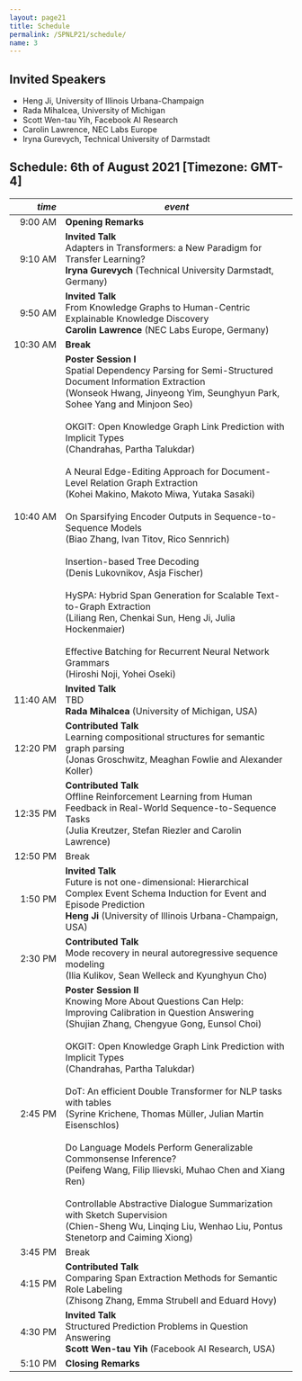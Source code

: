 ```yaml
---
layout: page21
title: Schedule
permalink: /SPNLP21/schedule/
name: 3
---
```


## Invited Speakers

-   Heng Ji, University of Illinois Urbana-Champaign
-   Rada Mihalcea, University of Michigan 
-   Scott Wen-tau Yih, Facebook AI Research 
-   Carolin Lawrence, NEC Labs Europe 
-   Iryna Gurevych, Technical University of Darmstadt 

## Schedule: 6th of August 2021 [Timezone: GMT-4]

<div class="scheduletable" markdown="block">
  
|_time_| _event_|
|-----:|-------|
|  9:00&nbsp;AM | **Opening Remarks** |
|  9:10&nbsp;AM | **Invited Talk** <br/>Adapters in Transformers: a New Paradigm for Transfer Learning?<br/>**Iryna Gurevych** (Technical University Darmstadt, Germany) |
|  9:50&nbsp;AM | **Invited Talk** <br/>From Knowledge Graphs to Human-Centric Explainable Knowledge Discovery<br/>**Carolin Lawrence** (NEC Labs Europe, Germany) |
| 10:30&nbsp;AM |  **Break** |
| 10:40&nbsp;AM |  **Poster Session I** <br/> Spatial Dependency Parsing for Semi-Structured Document Information Extraction<br/> (Wonseok Hwang, Jinyeong Yim, Seunghyun Park, Sohee Yang and Minjoon Seo) <br/><br/> OKGIT: Open Knowledge Graph Link Prediction with Implicit Types <br/> (Chandrahas, Partha Talukdar) <br/><br/> A Neural Edge-Editing Approach for Document-Level Relation Graph Extraction	<br/> (Kohei Makino, Makoto Miwa, Yutaka Sasaki) <br/><br/> On Sparsifying Encoder Outputs in Sequence-to-Sequence Models <br/> (Biao Zhang, Ivan Titov, Rico Sennrich) <br/><br/> Insertion-based Tree Decoding	<br/>(Denis Lukovnikov, Asja Fischer) <br/><br/> HySPA: Hybrid Span Generation for Scalable Text-to-Graph Extraction<br/> (Liliang Ren, Chenkai Sun, Heng Ji, Julia Hockenmaier) <br/><br/> Effective Batching for Recurrent Neural Network Grammars	<br/> (Hiroshi Noji, Yohei Oseki)<br/> |
| 11:40&nbsp;AM | **Invited Talk**<br/>TBD<br/>**Rada Mihalcea** (University of Michigan, USA) |
| 12:20&nbsp;PM | **Contributed Talk**<br/>Learning compositional structures for semantic graph parsing<br/>(Jonas Groschwitz, Meaghan Fowlie and Alexander Koller)|
| 12:35&nbsp;PM | **Contributed Talk**<br/>Offline Reinforcement Learning from Human Feedback in Real-World Sequence-to-Sequence Tasks<br/>(Julia Kreutzer, Stefan Riezler and Carolin Lawrence) |
| 12:50&nbsp;PM |  Break |
|  1:50&nbsp;PM | **Invited Talk**<br/>Future is not one-dimensional: Hierarchical Complex Event Schema Induction for Event and Episode Prediction<br/>**Heng Ji** (University of Illinois Urbana-Champaign, USA) |
|  2:30&nbsp;PM | **Contributed Talk**<br/>Mode recovery in neural autoregressive sequence modeling<br/>(Ilia Kulikov, Sean Welleck and Kyunghyun Cho)|  
|  2:45&nbsp;PM | **Poster Session II** <br/> Knowing More About Questions Can Help: Improving Calibration in Question Answering <br/> (Shujian Zhang, Chengyue Gong, Eunsol Choi) <br/><br/> OKGIT: Open Knowledge Graph Link Prediction with Implicit Types <br/>	(Chandrahas, Partha Talukdar) <br/><br/> DoT: An efficient Double Transformer for NLP tasks with tables	<br/> (Syrine Krichene, Thomas Müller, Julian Martin Eisenschlos) <br/><br/> Do Language Models Perform Generalizable Commonsense Inference? <br/>	(Peifeng Wang, Filip Ilievski, Muhao Chen and Xiang Ren) <br/><br/> Controllable Abstractive Dialogue Summarization with Sketch Supervision	<br/> (Chien-Sheng Wu, Linqing Liu, Wenhao Liu, Pontus Stenetorp and Caiming Xiong)|
|  3:45&nbsp;PM |  Break |
|  4:15&nbsp;PM | **Contributed Talk**<br/>Comparing Span Extraction Methods for Semantic Role Labeling<br/>(Zhisong Zhang, Emma Strubell and Eduard Hovy) |
|  4:30&nbsp;PM | **Invited Talk**<br/>Structured Prediction Problems in Question Answering<br/>**Scott Wen-tau Yih** (Facebook AI Research, USA)  |
|  5:10&nbsp;PM | **Closing Remarks**  |

</div>
